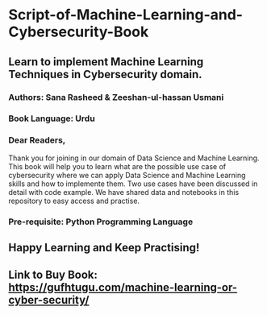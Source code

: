 # Script-of-Machine-Learning-and-Cybersecurity-Book
## Learn to implement Machine Learning Techniques in Cybersecurity domain.

### Authors: Sana Rasheed & Zeeshan-ul-hassan Usmani
### Book Language: Urdu 


### Dear Readers,

Thank you for joining in our domain of Data Science and Machine Learning. This book will help you to learn what are the possible use case of cybersecurity where we can apply Data Science and Machine Learning skills and how to implemente them. Two use cases have been discussed in detail with code example. We have shared data and notebooks in this repository to easy access and practise. 

### Pre-requisite: Python Programming Language

## Happy Learning and Keep Practising!
## Link to Buy Book: https://gufhtugu.com/machine-learning-or-cyber-security/ 
